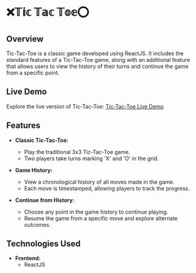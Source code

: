 # ❌𝕋𝕚𝕔 𝕋𝕒𝕔 𝕋𝕠𝕖⭕

## Overview

Tic-Tac-Toe is a classic game developed using ReactJS. It includes the standard features of a Tic-Tac-Toe game, along with an additional feature that allows users to view the history of their turns and continue the game from a specific point.

## Live Demo

Explore the live version of Tic-Tac-Toe: [Tic-Tac-Toe Live Demo](https://tictactogamee.surge.sh/)

## Features

- **Classic Tic-Tac-Toe:**
  - Play the traditional 3x3 Tic-Tac-Toe game.
  - Two players take turns marking 'X' and 'O' in the grid.

- **Game History:**
  - View a chronological history of all moves made in the game.
  - Each move is timestamped, allowing players to track the progress.

- **Continue from History:**
  - Choose any point in the game history to continue playing.
  - Resume the game from a specific move and explore alternate outcomes.

## Technologies Used

- **Frontend:**
  - ReactJS
